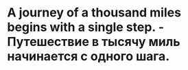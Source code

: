 # A journey of a thousand miles begins with a single step. - Путешествие в тысячу миль начинается с одного шага.
